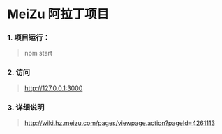 # MeiZu 阿拉丁项目

### 1. 项目运行：

> npm start

### 2. 访问

> http://127.0.0.1:3000

### 3. 详细说明

> http://wiki.hz.meizu.com/pages/viewpage.action?pageId=4261113
